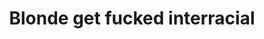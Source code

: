 ---
layout: post
title: Blonde get fucked interracial
duration: '11:31'
view: 215
rate: 2
video: 'https://flashservice.xvideos.com/embedframe/8357915'
priority: 0.9
changefreq: daily
---